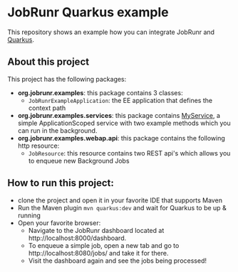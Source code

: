 # JobRunr Quarkus example

This repository shows an example how you can integrate JobRunr and [Quarkus](https://quarkus.io/).

## About this project
This project has the following packages:
- **org.jobrunr.examples**: this package contains 3 classes:
  - `JobRunrExampleApplication`: the EE application that defines the context path 
- **org.jobrunr.examples.services**: this package contains [MyService](src/main/java/org/jobrunr/examples/services/MyService.java), a simple ApplicationScoped service with two example methods which you can run in the background.  
- **org.jobrunr.examples.webap.api**: this package contains the following http resource:
  - `JobResource`: this resource contains two REST api's which allows you to enqueue new Background Jobs

## How to run this project:
- clone the project and open it in your favorite IDE that supports Maven
- Run the Maven plugin `mvn quarkus:dev` and wait for Quarkus to be up & running
- Open your favorite browser:
  - Navigate to the JobRunr dashboard located at http://localhost:8000/dashboard.
  - To enqueue a simple job, open a new tab and go to http://localhost:8080/jobs/ and take it for there.
  - Visit the dashboard again and see the jobs being processed!
